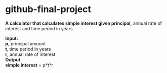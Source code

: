 # github-final-project
**A calculator that calculates simple interest given principal,** annual rate of interest and time period in years.

**Input:**\
   **p**, principal amount\
   **t**, time period in years\
   **r**, annual rate of interest\
**Output**\
   **simple interest** = p\*t*r
